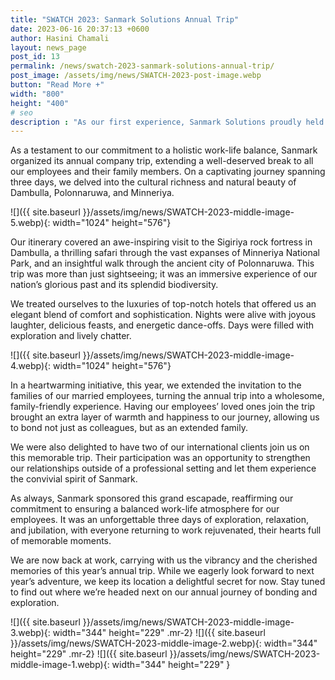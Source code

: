```yaml
---
title: "SWATCH 2023: Sanmark Solutions Annual Trip"
date: 2023-06-16 20:37:13 +0600
author: Hasini Chamali
layout: news_page 
post_id: 13
permalink: /news/swatch-2023-sanmark-solutions-annual-trip/
post_image: /assets/img/news/SWATCH-2023-post-image.webp
button: "Read More +"
width: "800"
height: "400"
# seo
description : "As our first experience, Sanmark Solutions proudly held a Leadership Development Programme on the 22nd of October."
---
```


As a testament to our commitment to a holistic work-life balance, Sanmark organized its annual company trip, extending a well-deserved break to all our employees and their family members. On a captivating journey spanning three days, we delved into the cultural richness and natural beauty of Dambulla, Polonnaruwa, and Minneriya.

![]({{ site.baseurl }}/assets/img/news/SWATCH-2023-middle-image-5.webp){: width="1024" height="576"}

Our itinerary covered an awe-inspiring visit to the Sigiriya rock fortress in Dambulla, a thrilling safari through the vast expanses of Minneriya National Park, and an insightful walk through the ancient city of Polonnaruwa. This trip was more than just sightseeing; it was an immersive experience of our nation’s glorious past and its splendid biodiversity.

We treated ourselves to the luxuries of top-notch hotels that offered us an elegant blend of comfort and sophistication. Nights were alive with joyous laughter, delicious feasts, and energetic dance-offs. Days were filled with exploration and lively chatter.

![]({{ site.baseurl }}/assets/img/news/SWATCH-2023-middle-image-4.webp){: width="1024" height="576"}

In a heartwarming initiative, this year, we extended the invitation to the families of our married employees, turning the annual trip into a wholesome, family-friendly experience. Having our employees’ loved ones join the trip brought an extra layer of warmth and happiness to our journey, allowing us to bond not just as colleagues, but as an extended family.

We were also delighted to have two of our international clients join us on this memorable trip. Their participation was an opportunity to strengthen our relationships outside of a professional setting and let them experience the convivial spirit of Sanmark.

As always, Sanmark sponsored this grand escapade, reaffirming our commitment to ensuring a balanced work-life atmosphere for our employees. It was an unforgettable three days of exploration, relaxation, and jubilation, with everyone returning to work rejuvenated, their hearts full of memorable moments.

We are now back at work, carrying with us the vibrancy and the cherished memories of this year’s annual trip. While we eagerly look forward to next year’s adventure, we keep its location a delightful secret for now. Stay tuned to find out where we’re headed next on our annual journey of bonding and exploration.

![]({{ site.baseurl }}/assets/img/news/SWATCH-2023-middle-image-3.webp){: width="344" height="229" .mr-2}
![]({{ site.baseurl }}/assets/img/news/SWATCH-2023-middle-image-2.webp){: width="344" height="229" .mr-2}
![]({{ site.baseurl }}/assets/img/news/SWATCH-2023-middle-image-1.webp){: width="344" height="229" }
